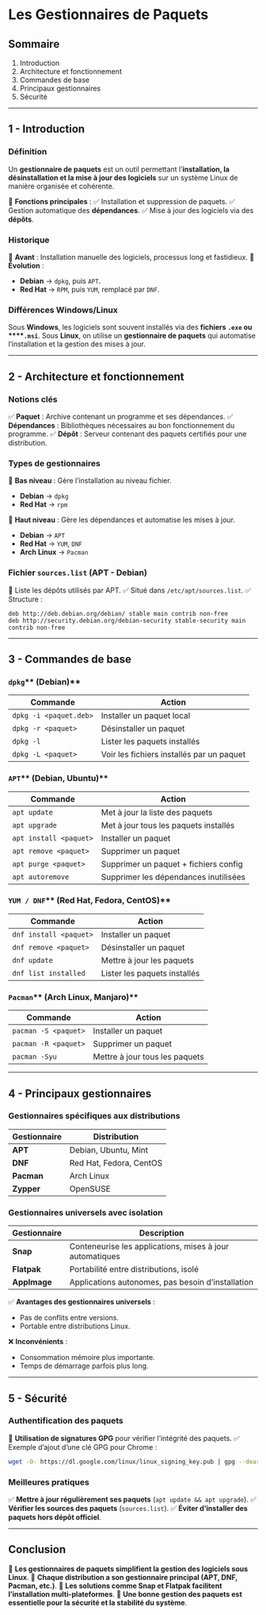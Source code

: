 # Les Gestionnaires de Paquets

## **Sommaire**

1. Introduction
2. Architecture et fonctionnement
3. Commandes de base
4. Principaux gestionnaires
5. Sécurité

---

## **1 - Introduction**

### **Définition**

Un **gestionnaire de paquets** est un outil permettant l’**installation, la désinstallation et la mise à jour des logiciels** sur un système Linux de manière organisée et cohérente.

📌 **Fonctions principales** :
✅ Installation et suppression de paquets.
✅ Gestion automatique des **dépendances**.
✅ Mise à jour des logiciels via des **dépôts**.

### **Historique**

🔹 **Avant** : Installation manuelle des logiciels, processus long et fastidieux.
🔹 **Évolution** :

- **Debian** → `dpkg`, puis `APT`.
- **Red Hat** → `RPM`, puis `YUM`, remplacé par `DNF`.

### **Différences Windows/Linux**

Sous **Windows**, les logiciels sont souvent installés via des **fichiers ****`.exe`**** ou ****`.msi`**.
Sous **Linux**, on utilise un **gestionnaire de paquets** qui automatise l’installation et la gestion des mises à jour.

---

## **2 - Architecture et fonctionnement**

### **Notions clés**

✅ **Paquet** : Archive contenant un programme et ses dépendances.
✅ **Dépendances** : Bibliothèques nécessaires au bon fonctionnement du programme.
✅ **Dépôt** : Serveur contenant des paquets certifiés pour une distribution.

### **Types de gestionnaires**

📌 **Bas niveau** : Gère l’installation au niveau fichier.

- **Debian** → `dpkg`
- **Red Hat** → `rpm`

📌 **Haut niveau** : Gère les dépendances et automatise les mises à jour.

- **Debian** → `APT`
- **Red Hat** → `YUM`, `DNF`
- **Arch Linux** → `Pacman`

### **Fichier ****`sources.list`**** (APT - Debian)**

📌 Liste les dépôts utilisés par APT.
✅ Situé dans `/etc/apt/sources.list`.
✅ Structure :

```
deb http://deb.debian.org/debian/ stable main contrib non-free
deb http://security.debian.org/debian-security stable-security main contrib non-free
```

---

## **3 - Commandes de base**

### **`dpkg`**** (Debian)**

| Commande               | Action                                    |
| ---------------------- | ----------------------------------------- |
| `dpkg -i <paquet.deb>` | Installer un paquet local                 |
| `dpkg -r <paquet>`     | Désinstaller un paquet                    |
| `dpkg -l`              | Lister les paquets installés              |
| `dpkg -L <paquet>`     | Voir les fichiers installés par un paquet |

### **`APT`**** (Debian, Ubuntu)**

| Commande               | Action                                |
| ---------------------- | ------------------------------------- |
| `apt update`           | Met à jour la liste des paquets       |
| `apt upgrade`          | Met à jour tous les paquets installés |
| `apt install <paquet>` | Installer un paquet                   |
| `apt remove <paquet>`  | Supprimer un paquet                   |
| `apt purge <paquet>`   | Supprimer un paquet + fichiers config |
| `apt autoremove`       | Supprimer les dépendances inutilisées |

### **`YUM / DNF`**** (Red Hat, Fedora, CentOS)**

| Commande               | Action                       |
| ---------------------- | ---------------------------- |
| `dnf install <paquet>` | Installer un paquet          |
| `dnf remove <paquet>`  | Désinstaller un paquet       |
| `dnf update`           | Mettre à jour les paquets    |
| `dnf list installed`   | Lister les paquets installés |

### **`Pacman`**** (Arch Linux, Manjaro)**

| Commande             | Action                         |
| -------------------- | ------------------------------ |
| `pacman -S <paquet>` | Installer un paquet            |
| `pacman -R <paquet>` | Supprimer un paquet            |
| `pacman -Syu`        | Mettre à jour tous les paquets |

---

## **4 - Principaux gestionnaires**

### **Gestionnaires spécifiques aux distributions**

| Gestionnaire | Distribution            |
| ------------ | ----------------------- |
| **APT**      | Debian, Ubuntu, Mint    |
| **DNF**      | Red Hat, Fedora, CentOS |
| **Pacman**   | Arch Linux              |
| **Zypper**   | OpenSUSE                |

### **Gestionnaires universels avec isolation**

| Gestionnaire | Description                                              |
| ------------ | -------------------------------------------------------- |
| **Snap**     | Conteneurise les applications, mises à jour automatiques |
| **Flatpak**  | Portabilité entre distributions, isolé                   |
| **AppImage** | Applications autonomes, pas besoin d’installation        |

✅ **Avantages des gestionnaires universels** :

- Pas de conflits entre versions.
- Portable entre distributions Linux.

❌ **Inconvénients** :

- Consommation mémoire plus importante.
- Temps de démarrage parfois plus long.

---

## **5 - Sécurité**

### **Authentification des paquets**

📌 **Utilisation de signatures GPG** pour vérifier l’intégrité des paquets.
✅ Exemple d’ajout d’une clé GPG pour Chrome :

```bash
wget -O- https://dl.google.com/linux/linux_signing_key.pub | gpg --dearmor | sudo tee /usr/share/keyrings/google-chrome.gpg
```

### **Meilleures pratiques**

✅ **Mettre à jour régulièrement ses paquets** (`apt update && apt upgrade`).
✅ **Vérifier les sources des paquets** (`sources.list`).
✅ **Éviter d’installer des paquets hors dépôt officiel**.

---

## **Conclusion**

📌 **Les gestionnaires de paquets simplifient la gestion des logiciels sous Linux**.
📌 **Chaque distribution a son gestionnaire principal (APT, DNF, Pacman, etc.)**.
📌 **Les solutions comme Snap et Flatpak facilitent l’installation multi-plateformes**.
📌 **Une bonne gestion des paquets est essentielle pour la sécurité et la stabilité du système**.



